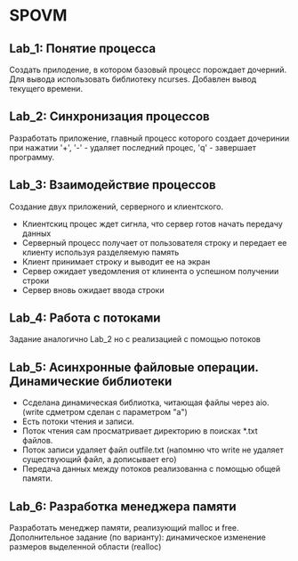 # SPOVM

## Lab_1: Понятие процесса
Создать прилодение, в котором базовый процесс порождает дочерний. Для вывода использовать библиотеку
ncurses. Добавлен вывод текущего времени.

## Lab_2: Синхронизация процессов
Разработать приложение, главный процесс которого создает дочеринии при нажатии '+', '-' - удаляет 
последний процес, 'q' - завершает программу.

## Lab_3: Взаимодействие процессов
Создание двух приложений, серверного и клиентского. 
- Клиентскиц процес ждет сигнла, что сервер готов начать передачу данных
- Серверный процесс получает от пользователя строку и передает ее клиенту используя разделяемую память
- Клиент принимает строку и выводит ее на экран
- Сервер ожидает уведомления от клинента о успешном получении строки
- Сервер вновь ожидает ввода строки 

## Lab_4: Работа с потоками
Задание аналогично Lab_2 но с реализацией с помощью потоков 

## Lab_5: Асинхронные файловые операции. Динамические библиотеки
- Cсделана динамическая библиотка, читающая файлы через aio. (write сдметром сделан с параметром "a")
- Есть потоки чтения и записи. 
- Поток чтения сам просматривает директорию в поисках *.txt файлов.
- Поток записи удаляет файл outfile.txt (напомню что write не удаляет существующий файл, а дописывает 
его)
- Передача данных между потоков реализованна с помощью общей памяти.

## Lab_6: Разработка менеджера памяти 
Разработать менеджер памяти, реализующий malloc и free. Дополнительное задание (по варианту): 
динамическое изменение размеров выделенной области (realloc)
